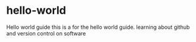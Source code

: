 # hello-world
Hello world guide
this is a for the hello world guide. learning about github and version control on software
